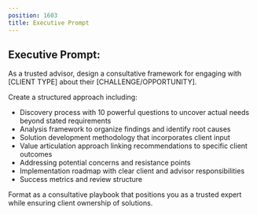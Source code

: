 ```yaml
---
position: 1603
title: Executive Prompt
---
```


## Executive Prompt:

As a trusted advisor, design a consultative framework for engaging with [CLIENT TYPE] about their [CHALLENGE/OPPORTUNITY].





Create a structured approach including:

- Discovery process with 10 powerful questions to uncover actual needs beyond stated requirements
- Analysis framework to organize findings and identify root causes
- Solution development methodology that incorporates client input
- Value articulation approach linking recommendations to specific client outcomes
- Addressing potential concerns and resistance points
- Implementation roadmap with clear client and advisor responsibilities
- Success metrics and review structure




Format as a consultative playbook that positions you as a trusted expert while ensuring client ownership of solutions.